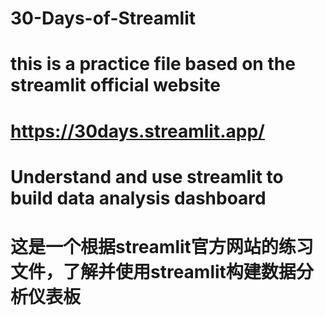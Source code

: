 # 30-Days-of-Streamlit
# this is a practice file based on the streamlit official website
# https://30days.streamlit.app/
# Understand and use streamlit to build data analysis dashboard
# 这是一个根据streamlit官方网站的练习文件，了解并使用streamlit构建数据分析仪表板

